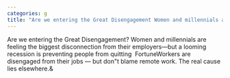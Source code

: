 ```yaml
---
categories: g
title: "Are we entering the Great Disengagement Women and millennials are feeling the biggest disconnection from their employers—but a looming recession is preventing people from quitting  Fortune"
---
```

Are we entering the Great Disengagement? Women and millennials are feeling the biggest disconnection from their employers—but a looming recession is preventing people from quitting&nbsp;&nbsp;FortuneWorkers are disengaged from their jobs — but don"t blame remote work. The real cause lies elsewhere.&